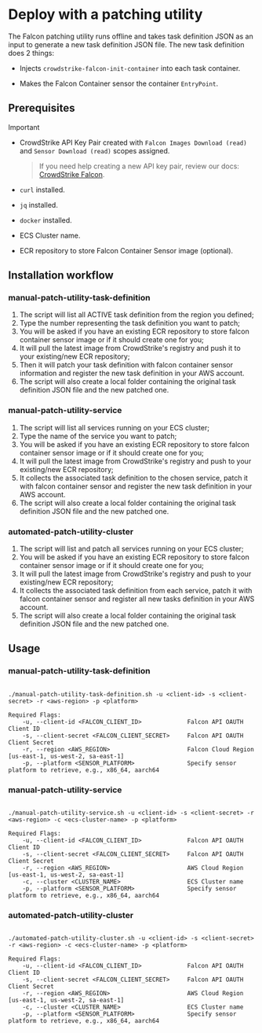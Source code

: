 # Deploy with a patching utility

The Falcon patching utility runs offline and takes task definition JSON as an input to generate a new task definition JSON file. The new task definition does 2 things:

* Injects `crowdstrike-falcon-init-container` into each task container.

* Makes the Falcon Container sensor the container `EntryPoint`.

## Prerequisites

> [!IMPORTANT]
>
> * CrowdStrike API Key Pair created with `Falcon Images Download (read)` and `Sensor Download (read)` scopes assigned.
>
>    > If you need help creating a new API key pair, review our docs: [CrowdStrike Falcon](https://falcon.crowdstrike.com/support/api-clients-and-keys).
>
> * `curl` installed.
> * `jq` installed.
> * `docker` installed.
> * ECS Cluster name.
> * ECR repository to store Falcon Container Sensor image (optional).

## Installation workflow

### manual-patch-utility-task-definition

1. The script will list all ACTIVE task definition from the region you defined;
2. Type the number representing the task definition you want to patch;
3. You will be asked if you have an existing ECR repository to store falcon container sensor image or if it should create one for you;
4. It will pull the latest image from CrowdStrike's registry and push it to your existing/new ECR repository;
5. Then it will patch your task definition with falcon container sensor information and register the new task definition in your AWS account.
6. The script will also create a local folder containing the original task definition JSON file and the new patched one.

### manual-patch-utility-service

1. The script will list all services running on your ECS cluster;
2. Type the name of the service you want to patch;
3. You will be asked if you have an existing ECR repository to store falcon container sensor image or if it should create one for you;
4. It will pull the latest image from CrowdStrike's registry and push to your existing/new ECR repository;
5. It collects the associated task definition to the chosen service, patch it with falcon container sensor and register the new task definition in your AWS account.
6. The script will also create a local folder containing the original task definition JSON file and the new patched one.

### automated-patch-utility-cluster

1. The script will list and patch all services running on your ECS cluster;
2. You will be asked if you have an existing ECR repository to store falcon container sensor image or if it should create one for you;
3. It will pull the latest image from CrowdStrike's registry and push to your existing/new ECR repository;
4. It collects the associated task definition from each service, patch it with falcon container sensor and register all new tasks definition in your AWS account.
5. The script will also create a local folder containing the original task definition JSON file and the new patched one.

## Usage

### manual-patch-utility-task-definition

```

./manual-patch-utility-task-definition.sh -u <client-id> -s <client-secret> -r <aws-region> -p <platform>

Required Flags:
    -u, --client-id <FALCON_CLIENT_ID>             Falcon API OAUTH Client ID
    -s, --client-secret <FALCON_CLIENT_SECRET>     Falcon API OAUTH Client Secret
    -r, --region <AWS_REGION>                      Falcon Cloud Region [us-east-1, us-west-2, sa-east-1]
    -p, --platform <SENSOR_PLATFORM>               Specify sensor platform to retrieve, e.g., x86_64, aarch64
```

### manual-patch-utility-service

```

./manual-patch-utility-service.sh -u <client-id> -s <client-secret> -r <aws-region> -c <ecs-cluster-name> -p <platform>

Required Flags:
    -u, --client-id <FALCON_CLIENT_ID>             Falcon API OAUTH Client ID
    -s, --client-secret <FALCON_CLIENT_SECRET>     Falcon API OAUTH Client Secret
    -r, --region <AWS_REGION>                      AWS Cloud Region [us-east-1, us-west-2, sa-east-1]
    -c, --cluster <CLUSTER_NAME>                   ECS Cluster name
    -p, --platform <SENSOR_PLATFORM>               Specify sensor platform to retrieve, e.g., x86_64, aarch64
```

### automated-patch-utility-cluster

```

./automated-patch-utility-cluster.sh -u <client-id> -s <client-secret> -r <aws-region> -c <ecs-cluster-name> -p <platform>

Required Flags:
    -u, --client-id <FALCON_CLIENT_ID>             Falcon API OAUTH Client ID
    -s, --client-secret <FALCON_CLIENT_SECRET>     Falcon API OAUTH Client Secret
    -r, --region <AWS_REGION>                      AWS Cloud Region [us-east-1, us-west-2, sa-east-1]
    -c, --cluster <CLUSTER_NAME>                   ECS Cluster name
    -p, --platform <SENSOR_PLATFORM>               Specify sensor platform to retrieve, e.g., x86_64, aarch64
```

